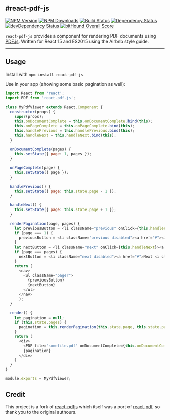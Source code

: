 #react-pdf-js
---
[![NPM Version](https://img.shields.io/npm/v/react-pdf-js.svg?style=flat-square)](https://www.npmjs.com/package/react-pdf-js)
[![NPM Downloads](https://img.shields.io/npm/dm/react-pdf-js.svg?style=flat-square)](https://www.npmjs.com/package/react-pdf-js)
[![Build Status](https://img.shields.io/travis/mikecousins/react-pdf-js/master.svg?style=flat-square)](https://travis-ci.org/mikecousins/react-pdf-js)
[![Dependency Status](https://david-dm.org/mikecousins/react-pdf-js.svg)](https://david-dm.org/mikecousins/react-pdf-js)
[![devDependency Status](https://david-dm.org/mikecousins/react-pdf-js/dev-status.svg)](https://david-dm.org/mikecousins/react-pdf-js#info=devDependencies)
[![bitHound Overall Score](https://www.bithound.io/github/mikecousins/react-pdf-js/badges/score.svg)](https://www.bithound.io/github/mikecousins/react-pdf-js)

`react-pdf-js` provides a component for rendering PDF documents using [PDF.js](http://mozilla.github.io/pdf.js/). Written for React 15 and ES2015 using the Airbnb style guide.

---

Usage
-----

Install with `npm install react-pdf-js`

Use in your app (showing some basic pagination as well):

```js
import React from 'react';
import PDF from 'react-pdf-js';

class MyPdfViewer extends React.Component {
  constructor(props) {
    super(props);
    this.onDocumentComplete = this.onDocumentComplete.bind(this);
    this.onPageComplete = this.onPageComplete.bind(this);
    this.handlePrevious = this.handlePrevious.bind(this);
    this.handleNext = this.handleNext.bind(this);
  }

  onDocumentComplete(pages) {
    this.setState({ page: 1, pages });
  }

  onPageComplete(page) {
    this.setState({ page });
  }

  handlePrevious() {
    this.setState({ page: this.state.page - 1 });
  }

  handleNext() {
    this.setState({ page: this.state.page + 1 });
  }

  renderPagination(page, pages) {
    let previousButton = <li className="previous" onClick={this.handlePrevious}><a href="#"><i className="fa fa-arrow-left"></i> Previous</a></li>;
    if (page === 1) {
      previousButton = <li className="previous disabled"><a href="#"><i className="fa fa-arrow-left"></i> Previous</a></li>;
    }
    let nextButton = <li className="next" onClick={this.handleNext}><a href="#">Next <i className="fa fa-arrow-right"></i></a></li>;
    if (page === pages) {
      nextButton = <li className="next disabled"><a href="#">Next <i className="fa fa-arrow-right"></i></a></li>;
    }
    return (
      <nav>
        <ul className="pager">
          {previousButton}
          {nextButton}
        </ul>
      </nav>
      );
  }

  render() {
    let pagination = null;
    if (this.state.pages) {
      pagination = this.renderPagination(this.state.page, this.state.pages);
    }
    return (
      <div>
        <PDF file="somefile.pdf" onDocumentComplete={this.onDocumentComplete} onPageComplete={this.onPageComplete} page={this.state.page} />
        {pagination}
      </div>
    )
  }
}

module.exports = MyPdfViewer;
```


## Credit

This project is a fork of [react-pdfjs](https://github.com/erikras/react-pdfjs) which itself was a port of [react-pdf](https://github.com/nnarhinen/react-pdf), so thank you to
the original authours.
